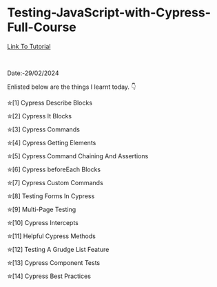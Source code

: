 # Testing-JavaScript-with-Cypress-Full-Course

<a href = "https://youtu.be/u8vMu7viCm8?si=QrzGJxqVUDgByXGT"> Link To Tutorial </a>

<br>

Date:-29/02/2024 
<br>

Enlisted below are the things I learnt today. 👇
<br>



✮[1] Cypress Describe Blocks
<br>

✮[2] Cypress It Blocks
<br>

✮[3] Cypress Commands
<br>

✮[4] Cypress Getting Elements
<br>

✮[5] Cypress Command Chaining And Assertions
<br>

✮[6] Cypress beforeEach Blocks
<br>

✮[7] Cypress Custom Commands
<br>

✮[8] Testing Forms In Cypress
<br>

✮[9] Multi-Page Testing
<br>

✮[10] Cypress Intercepts
<br>

✮[11] Helpful Cypress Methods
<br>

✮[12] Testing A Grudge List Feature
<br>

✮[13] Cypress Component Tests
<br>

✮[14] Cypress Best Practices
<br>
